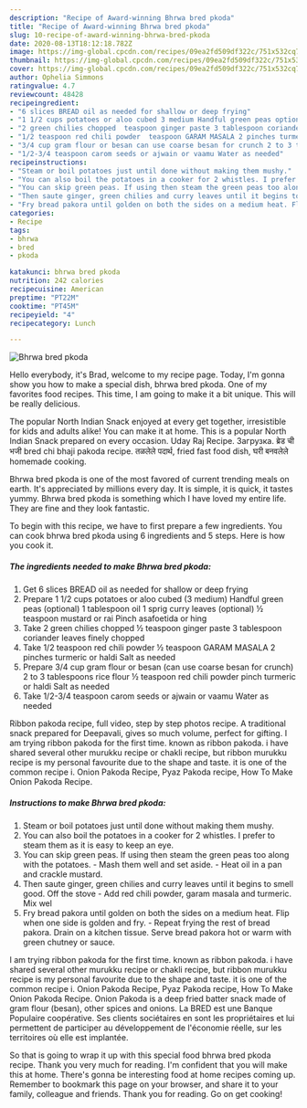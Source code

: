 ```yaml
---
description: "Recipe of Award-winning Bhrwa bred pkoda"
title: "Recipe of Award-winning Bhrwa bred pkoda"
slug: 10-recipe-of-award-winning-bhrwa-bred-pkoda
date: 2020-08-13T18:12:18.782Z
image: https://img-global.cpcdn.com/recipes/09ea2fd509df322c/751x532cq70/bhrwa-bred-pkoda-recipe-main-photo.jpg
thumbnail: https://img-global.cpcdn.com/recipes/09ea2fd509df322c/751x532cq70/bhrwa-bred-pkoda-recipe-main-photo.jpg
cover: https://img-global.cpcdn.com/recipes/09ea2fd509df322c/751x532cq70/bhrwa-bred-pkoda-recipe-main-photo.jpg
author: Ophelia Simmons
ratingvalue: 4.7
reviewcount: 48428
recipeingredient:
- "6 slices BREAD oil as needed for shallow or deep frying"
- "1 1/2 cups potatoes or aloo cubed 3 medium Handful green peas optional 1 tablespoon oil 1 sprig curry leaves optional  teaspoon mustard or rai Pinch asafoetida or hing"
- "2 green chilies chopped  teaspoon ginger paste 3 tablespoon coriander leaves finely chopped"
- "1/2 teaspoon red chili powder  teaspoon GARAM MASALA 2 pinches turmeric or haldi Salt as needed"
- "3/4 cup gram flour or besan can use coarse besan for crunch 2 to 3 tablespoons rice flour  teaspoon red chili powder pinch turmeric or haldi Salt as needed"
- "1/2-3/4 teaspoon carom seeds or ajwain or vaamu Water as needed"
recipeinstructions:
- "Steam or boil potatoes just until done without making them mushy."
- "You can also boil the potatoes in a cooker for 2 whistles. I prefer to steam them as it is easy to keep an eye."
- "You can skip green peas. If using then steam the green peas too along with the potatoes. Mash them well and set aside. Heat oil in a pan and crackle mustard."
- "Then saute ginger, green chilies and curry leaves until it begins to smell good. Off the stove Add red chili powder, garam masala and turmeric. Mix wel"
- "Fry bread pakora until golden on both the sides on a medium heat. Flip when one side is golden and fry. Repeat frying the rest of bread pakora. Drain on a kitchen tissue. Serve bread pakora hot or warm with green chutney or sauce."
categories:
- Recipe
tags:
- bhrwa
- bred
- pkoda

katakunci: bhrwa bred pkoda 
nutrition: 242 calories
recipecuisine: American
preptime: "PT22M"
cooktime: "PT45M"
recipeyield: "4"
recipecategory: Lunch

---
```



![Bhrwa bred pkoda](https://img-global.cpcdn.com/recipes/09ea2fd509df322c/751x532cq70/bhrwa-bred-pkoda-recipe-main-photo.jpg)

Hello everybody, it's Brad, welcome to my recipe page. Today, I'm gonna show you how to make a special dish, bhrwa bred pkoda. One of my favorites food recipes. This time, I am going to make it a bit unique. This will be really delicious.

The popular North Indian Snack enjoyed at every get together, irresistible for kids and adults alike! You can make it at home. This is a popular North Indian Snack prepared on every occasion. Uday Raj Recipe. Загрузка. ब्रेड ची भजी bred chi bhaji pakoda recipe. तळलेले पदार्थ, fried fast food dish, घरी बनवलेले homemade cooking.

Bhrwa bred pkoda is one of the most favored of current trending meals on earth. It's appreciated by millions every day. It is simple, it is quick, it tastes yummy. Bhrwa bred pkoda is something which I have loved my entire life. They are fine and they look fantastic.


To begin with this recipe, we have to first prepare a few ingredients. You can cook bhrwa bred pkoda using 6 ingredients and 5 steps. Here is how you cook it.

<!--inarticleads1-->

##### The ingredients needed to make Bhrwa bred pkoda:

1. Get 6 slices BREAD oil as needed for shallow or deep frying
1. Prepare 1 1/2 cups potatoes or aloo cubed (3 medium) Handful green peas (optional) 1 tablespoon oil 1 sprig curry leaves (optional) ½ teaspoon mustard or rai Pinch asafoetida or hing
1. Take 2 green chilies chopped ½ teaspoon ginger paste 3 tablespoon coriander leaves finely chopped
1. Take 1/2 teaspoon red chili powder ½ teaspoon GARAM MASALA 2 pinches turmeric or haldi Salt as needed
1. Prepare 3/4 cup gram flour or besan (can use coarse besan for crunch) 2 to 3 tablespoons rice flour ½ teaspoon red chili powder pinch turmeric or haldi Salt as needed
1. Take 1/2-3/4 teaspoon carom seeds or ajwain or vaamu Water as needed


Ribbon pakoda recipe, full video, step by step photos recipe. A traditional snack prepared for Deepavali, gives so much volume, perfect for gifting. I am trying ribbon pakoda for the first time. known as ribbon pakoda. i have shared several other murukku recipe or chakli recipe, but ribbon murukku recipe is my personal favourite due to the shape and taste. it is one of the common recipe i. Onion Pakoda Recipe, Pyaz Pakoda recipe, How To Make Onion Pakoda Recipe. 

<!--inarticleads2-->

##### Instructions to make Bhrwa bred pkoda:

1. Steam or boil potatoes just until done without making them mushy.
1. You can also boil the potatoes in a cooker for 2 whistles. I prefer to steam them as it is easy to keep an eye.
1. You can skip green peas. If using then steam the green peas too along with the potatoes. - Mash them well and set aside. - Heat oil in a pan and crackle mustard.
1. Then saute ginger, green chilies and curry leaves until it begins to smell good. Off the stove - Add red chili powder, garam masala and turmeric. Mix wel
1. Fry bread pakora until golden on both the sides on a medium heat. Flip when one side is golden and fry. - Repeat frying the rest of bread pakora. Drain on a kitchen tissue. Serve bread pakora hot or warm with green chutney or sauce.


I am trying ribbon pakoda for the first time. known as ribbon pakoda. i have shared several other murukku recipe or chakli recipe, but ribbon murukku recipe is my personal favourite due to the shape and taste. it is one of the common recipe i. Onion Pakoda Recipe, Pyaz Pakoda recipe, How To Make Onion Pakoda Recipe. Onion Pakoda is a deep fried batter snack made of gram flour (besan), other spices and onions. La BRED est une Banque Populaire coopérative. Ses clients sociétaires en sont les propriétaires et lui permettent de participer au développement de l&#39;économie réelle, sur les territoires où elle est implantée. 

So that is going to wrap it up with this special food bhrwa bred pkoda recipe. Thank you very much for reading. I'm confident that you will make this at home. There's gonna be interesting food at home recipes coming up. Remember to bookmark this page on your browser, and share it to your family, colleague and friends. Thank you for reading. Go on get cooking!
